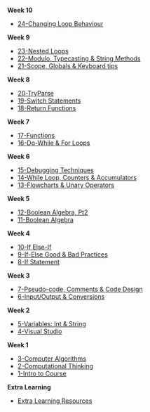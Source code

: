 **Week 10**
- [24-Changing Loop Behaviour](Markdown/24_changing_loop_behaviour.md)

**Week 9**
- [23-Nested Loops](Markdown/23_nested_loops_control.md)
- [22-Modulo, Typecasting & String Methods](Markdown/22_modulo_typecasting_string_methods.md)
- [21-Scope, Globals & Keyboard tips](Markdown/21_scope_globals_keyboard.md)

**Week 8**
- [20-TryParse](Markdown/20_try_parse.md)
- [19-Switch Statements](Markdown/19_switch_statements.md)
- [18-Return Functions](Markdown/18_return_functions.md)

**Week 7**
- [17-Functions](Markdown/17_functions.md)
- [16-Do-While & For Loops](Markdown/16_do_while_and_for_loops.md)

**Week 6**
- [15-Debugging Techniques](Markdown/15_debugging.md)
- [14-While Loop, Counters & Accumulators](Markdown/14_while_loop_counters_accumulators.md)
- [13-Flowcharts & Unary Operators](Markdown/13_flowcharts_unary_operators.md)

**Week 5**
- [12-Boolean Algebra, Pt2](Markdown/12_boolean_algebra_cont.md)
- [11-Boolean Algebra](Markdown/11_boolean_algebra.md)

**Week 4**
- [10-If Else-If](Markdown/10_if_else-if_random.md)
- [9-If-Else Good & Bad Practices](Markdown/09_if_else_bad_practices_magic_numbers.md)
- [8-If Statement](Markdown/08_if_statements.md)

**Week 3** 
- [7-Pseudo-code, Comments & Code Design](Markdown/07_pseudocode_comments_coding_process)
- [6-Input/Output & Conversions](Markdown/06_input_output_string_conversions.md)

**Week 2**
- [5-Variables: Int & String](Markdown/05_variables_int_strings.md)
- [4-Visual Studio](Markdown/04_visualstudio.md)

**Week 1**
- [3-Computer Algorithms](Markdown/03_computer_algorithms.md)
- [2-Computational Thinking](Markdown/02_computational_thinking.md)
- [1-Intro to Course](Markdown/01_intro_to_the_course.md)

**Extra Learning**
- [Extra Learning Resources](Markdown/99_extra_self_guided_learning.md)
